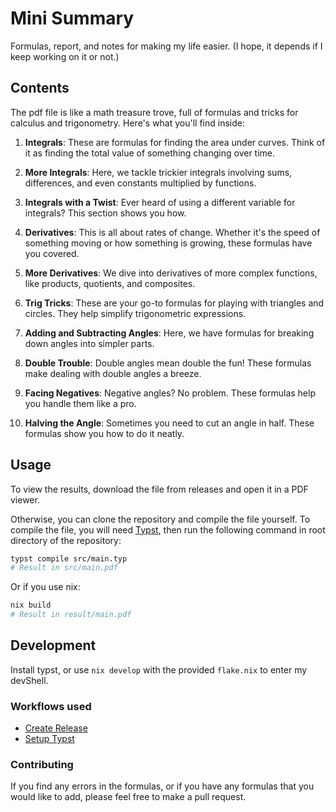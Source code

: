 # Mini Summary

Formulas, report, and notes for making my life easier. (I hope, it depends if I keep working on it or not.)

## Contents

The pdf file is like a math treasure trove, full of formulas and tricks for calculus and trigonometry. Here's what you'll find inside:

1. **Integrals**: These are formulas for finding the area under curves. Think of it as finding the total value of something changing over time.

2. **More Integrals**: Here, we tackle trickier integrals involving sums, differences, and even constants multiplied by functions.

3. **Integrals with a Twist**: Ever heard of using a different variable for integrals? This section shows you how.

4. **Derivatives**: This is all about rates of change. Whether it's the speed of something moving or how something is growing, these formulas have you covered.

5. **More Derivatives**: We dive into derivatives of more complex functions, like products, quotients, and composites.

6. **Trig Tricks**: These are your go-to formulas for playing with triangles and circles. They help simplify trigonometric expressions.

7. **Adding and Subtracting Angles**: Here, we have formulas for breaking down angles into simpler parts.

8. **Double Trouble**: Double angles mean double the fun! These formulas make dealing with double angles a breeze.

9. **Facing Negatives**: Negative angles? No problem. These formulas help you handle them like a pro.

10. **Halving the Angle**: Sometimes you need to cut an angle in half. These formulas show you how to do it neatly.

## Usage

To view the results, download the file from releases and open it in a PDF viewer.

Otherwise, you can clone the repository and compile the file yourself. To compile the file, you will need [Typst](https://typst.app/), then run the following command in root directory of the repository:

```sh
typst compile src/main.typ
# Result in src/main.pdf
```

Or if you use nix:

```sh
nix build
# Result in result/main.pdf
```

## Development 

Install typst, or use `nix develop` with the provided `flake.nix` to enter my devShell.

### Workflows used

- [Create Release](https://github.com/marketplace/actions/create-release)
- [Setup Typst](https://github.com/marketplace/actions/setup-typst)

### Contributing

If you find any errors in the formulas, or if you have any formulas that you would like to add, please feel free to make a pull request.
